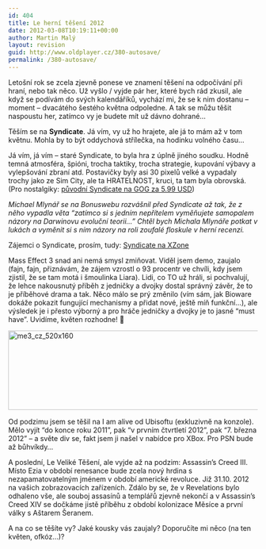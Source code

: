 ```yaml
---
id: 404
title: Le herní těšení 2012
date: 2012-03-08T10:19:11+00:00
author: Martin Malý
layout: revision
guid: http://www.oldplayer.cz/380-autosave/
permalink: /380-autosave/
---
```

Letošní rok se zcela zjevně ponese ve znamení těšení na odpočívání při hraní, nebo tak něco. Už vyšlo / vyjde pár her, které bych rád zkusil, ale když se podívám do svých kalendáříků, vychází mi, že se k nim dostanu &#8211; moment &#8211; dvacátého šestého května odpoledne. A tak se můžu těšit naspoustu her, zatímco vy je budete mít už dávno dohrané&#8230;

<!--more-->

Těším se na **Syndicate**. Já vím, vy už ho hrajete, ale já to mám až v tom květnu. Mohla by to být oddychová střílečka, na hodinku volného času&#8230;

Já vím, já vím &#8211; staré Syndicate, to byla hra z úplně jiného soudku. Hodně temná atmosféra, špióni, trocha taktiky, trocha strategie, kupování výbavy a vylepšování zbraní atd. Postavičky byly asi 30 pixelů velké a vypadaly trochy jako ze Sim City, ale ta HRATELNOST, kruci, ta tam byla obrovská. (Pro nostalgiky: [původní Syndicate na GOG za 5.99 USD](http://www.gog.com/en/gamecard/syndicate/?pp=13682ac418603aa0966369d46bbf282f562acf47))

_Michael Mlynář se na Bonuswebu rozvášnil před Syndicate až tak, že z něho vypadla věta &#8220;zatímco si s jedním nepřítelem vyměňujete samopalem názory na Darwinovu evoluční teorii&#8230;&#8221; Chtěl bych Michala Mlynáře potkat v lukách a vyměnit si s ním názory na roli zoufalé floskule v herní recenzi._

Zájemci o Syndicate, prosím, tudy: [Syndicate na XZone](http://www.xzone.cz/nahledxbox360.php3?idg=751)

Mass Effect 3 snad ani nemá smysl zmiňovat. Viděl jsem demo, zaujalo (fajn, fajn, přiznávám, že zájem vzrostl o 93 procentr ve chvíli, kdy jsem zjistil, že se tam motá i šmoulinka Liara). Lidi, co TO už hráli, si pochvalují, že lehce nakousnutý příběh z jedničky a dvojky dostal správný závěr, že to je příběhové drama a tak. Něco málo se prý změnilo (vím sám, jak Bioware dokáže pokazit fungující mechanismy a přidat nové, ještě míň funkční&#8230;), ale výsledek je i přesto výborný a pro hráče jedničky a dvojky je to jasné &#8220;must have&#8221;. Uvidíme, květen rozhodne! 🙂

<a href="http://www.xzone.cz/mass-effect-3.php3?a_aid=gamer&a_bid=4038d504" target="_top"><img title="me3_cz_520x160" src="http://www.oldplayer.cz/wp-content/uploads/2012/03/me3_cz_520x16010.jpg" alt="me3_cz_520x160" width="520" height="160" /></a><img style="border: 0;" src="http://www.oldplayer.cz/wp-content/uploads/2012/03/imp10.phpa_aidgamerampa_bid4038d504" alt="" width="1" height="1" />

Od podzimu jsem se těšil na I am alive od Ubisoftu (exkluzivně na konzole). Mělo vyjít &#8220;do konce roku 2011&#8221;, pak &#8220;v prvním čtvrtletí 2012&#8221;, pak &#8220;7. března 2012&#8221; &#8211; a světe div se, fakt jsem ji našel v nabídce pro XBox. Pro PSN bude až bůhvíkdy&#8230;

A poslední, Le Veliké Těšení, ale vyjde až na podzim: Assassin&#8217;s Creed III. Místo Ezia v období renesance bude zcela nový hrdina s nezapamatovatelným jménem v období americké revoluce. Již 31.10. 2012 na vašich zobrazovacích zařízeních. Zdálo by se, že v Revelations bylo odhaleno vše, ale souboj assasínů a templářů zjevně nekončí a v Assassin&#8217;s Creed XIV se dočkáme jistě příběhu z období kolonizace Měsíce a první války s Aštarem Šeranem.



A na co se těšíte vy? Jaké kousky vás zaujaly? Doporučíte mi něco (na ten květen, ofkóz&#8230;)?

<div id="google_plus_one">
  <g:plusone></g:plusone>
</div>

<div id="fb_send_like">
</div>